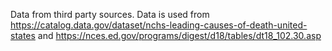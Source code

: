 Data from third party sources.
Data is used from https://catalog.data.gov/dataset/nchs-leading-causes-of-death-united-states and https://nces.ed.gov/programs/digest/d18/tables/dt18_102.30.asp